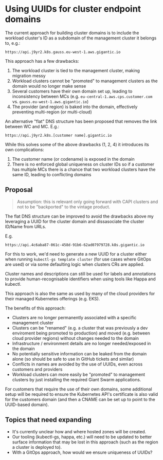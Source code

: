 # Using UUIDs for cluster endpoint domains

The current approach for building cluster domains is to include the workload cluster's ID as a subdomain of the management cluster it belongs to, e.g.:

```
https://api.j9yr2.k8s.gauss.eu-west-1.aws.gigantic.io
```

This approach has a few drawbacks:

1. The workload cluster is tied to the management cluster, making migration messy
2. Workload clusters cannot be "promoted" to management clusters as the domain would no longer make sense
3. Several customers have their own domain set up, leading to inconsistency between MCs (e.g. `eu-central-1.aws.cps.customer.com` vs. `gauss.eu-west-1.aws.gigantic.io`)
4. The provider (and region) is baked into the domain, effectively preventing multi-region (or multi-cloud)

An alternative "flat" DNS structure has been proposed that removes the link between WC and MC. E.g.:

```
https://api.j9yr2.k8s.[customer name].gigantic.io
```

While this solves some of the above drawbacks (1, 2, 4) it introduces its own complications:

1. The customer name (or codename) is exposed in the domain
2. There is no enforced global uniqueness on cluster IDs so if a customer has multiple MCs there is a chance that two workload clusters have the same ID, leading to conflicting domains

## Proposal

> Assumption: this is relevant only going forward with CAPI clusters and not to be "backported" to the vintage product.

The flat DNS structure can be improved to avoid the drawbacks above my leveraging a UUID for the cluster domain and dissasociate the cluster ID/Name from URLs.

E.g.

```
https://api.4c6aba87-061c-458d-91b6-62ad07979728.k8s.gigantic.io
```

For this to work, we'd need to generate a new UUID for a cluster either when running `kubectl-gs template cluster` (for use cases where GitOps are used) or via some defaulting logic when clusters CRs are applied.

Cluster names and descriptions can still be used for labels and annotations to provide human-recognisable identifiers when using tools like Happa and kubectl.

This approach is also the same as used by many of the cloud providers for their managed Kubernetes offerings (e.g. EKS).

The benefits of this approach:

* Clusters are no longer permanently associated with a specific management cluster
* Clusters can be "renamed" (e.g. a cluster that was previously a dev enviroment being promoted to production) and moved (e.g. between cloud provider regions) without changes needed to the domain
* Infrastructure / environment details are no longer needed/exposed in the domain
* No potentially sensitive information can be leaked from the domain alone (so should be safe to use in GitHub tickets and similar)
* Conflicts in names are avoided by the use of UUIDs, even across customers and providers
* Workload clusters can more easily be "promoted" to management clusters by just installing the required Giant Swarm applications.

For customers that require the use of their own domains, some additional setup will be required to ensure the Kubernetes API's certificate is also valid for the customers domain (and then a CNAME can be set up to point to the UUID-based domain).

## Topics that need expanding

* It's currently unclear how and where hosted zones will be created.
* Our tooling (kubectl-gs, happa, etc.) will need to be updated to better surface information that may be lost in this approach (such as the region a cluster is deployed to).
* With a GitOps approach, how would we ensure uniqueness of UUIDs?
